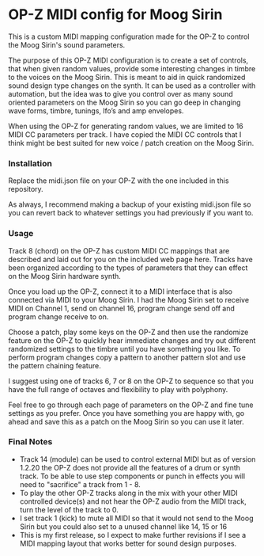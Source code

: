 # OP-Z MIDI config for Moog Sirin
This is a custom MIDI mapping configuration made for the OP-Z to control the Moog Sirin's sound parameters. 

The purpose of this OP-Z MIDI configuration is to create a set of controls, that when given random values, provide some interesting changes in timbre to the voices on the Moog Sirin. This is meant to aid in quick randomized sound design type changes on the synth. It can be used as a controller with automation, but the idea was to give you control over as many sound oriented parameters on the Moog Sirin so you can go deep in changing wave forms, timbre, tunings, lfo’s and amp envelopes. 

When using the OP-Z for generating random values, we are limited to 16 MIDI CC parameters per track. I have copied the MIDI CC controls that I think might be best suited for new voice / patch creation on the Moog Sirin. 


### Installation
Replace the midi.json file on your OP-Z with the one included in this repository. 

As always, I recommend making a backup of your existing midi.json file so you can revert back to whatever settings you had previously if you want to. 


### Usage
Track 8 (chord) on the OP-Z has custom MIDI CC mappings that are described and laid out for you on the included web page here. Tracks have been organized according to the types of parameters that they can effect on the Moog Sirin hardware synth. 

Once you load up the OP-Z, connect it to a MIDI interface that is also connected via MIDI to your Moog Sirin. I had the Moog Sirin set to receive MIDI on Channel 1, send on channel 16, program change send off and program change receive to on. 

Choose a patch, play some keys on the OP-Z and then use the randomize feature on the OP-Z to quickly hear immediate changes and try out different randomized settings to the timbre until you have something you like. To perform program changes copy a pattern to another pattern slot and use the pattern chaining feature.

I suggest using one of tracks 6, 7 or 8 on the OP-Z to sequence so that you have the full range of octaves and flexibility to play with polyphony. 

Feel free to go through each page of parameters on the OP-Z and fine tune settings as you prefer. Once you have something you are happy with, go ahead and save this as a patch on the Moog Sirin so you can use it later. 


### Final Notes
*  Track 14 (module) can be used to control external MIDI but as of version 1.2.20 the OP-Z does not provide all the features of a drum or synth track. To be able to use step components or punch in effects you will need to "sacrifice" a track from 1 - 8.
*  To play the other OP-Z tracks along in the mix with your other MIDI controlled device(s) and not hear the OP-Z audio from the MIDI track, turn the level of the track to 0. 
*  I set track 1 (kick) to mute all MIDI so that it would not send to the Moog Sirin but you could also set to a unused channel like 14, 15 or 16
*  This is my first release, so I expect to make further revisions if I see a MIDI mapping layout that works better for sound design purposes. 
